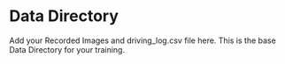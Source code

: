 # Data Directory
Add your Recorded Images and driving_log.csv file here. This is the base Data Directory for your training.
